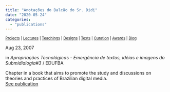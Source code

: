 ```yaml
---
title: "Anotações do Balcão do Sr. Didi"
date: "2020-05-24"
categories: 
  - "publications"
---
```


<small>[Projects](../projects.html) | [Lectures](../lectures.html) | [Teachings](../teachings.html) | [Designs](../designs.html) | [Texts](../texts.html) | [Curation](../curation.html) | [Awards](../awards.html) | <a href="https://readruiz.medium.com/" target="_blank">Blog</a></small>

Aug 23, 2007

in _Apropriações Tecnológicas - Emergência de textos, idéias e imagens do Submidialogia#3_ / EDUFBA

Chapter in a book that aims to promote the study and discussions on theories and practices of Brazilian digital media.  
[See publication](https://books.google.com.br/books/about/Apropriações_tecnológicas.html?id=xmOGPgAACAAJ&source=kp_book_description&redir_esc=y)
